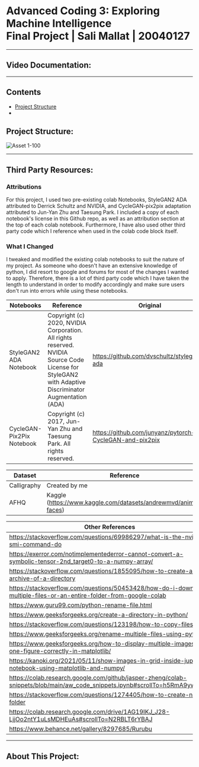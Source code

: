 # Advanced Coding 3: Exploring Machine Intelligence <br> Final Project | Sali Mallat | 20040127

<hr>

## Video Documentation:

<hr>

## Contents

- [Project Structure](https://github.com/s-mallat/FinalProject_AdvCoding3/blob/main/README.md#project-structure)
- 

## Project Structure:

![Asset 1-100](https://user-images.githubusercontent.com/92052904/174483211-41665523-dce5-4ce3-bff3-31d625cc5381.jpg)

<hr>

## Third Party Resources:

### Attributions
For this project, I used two pre-existing colab Notebooks, StyleGAN2 ADA attributed to Derrick Schultz and NVIDIA, and CycleGAN-pix2pix adaptation attributed to Jun-Yan Zhu and Taesung Park. I included a copy of each notebook's license in this Github repo, as well as an attribution section at the top of each colab notebook. Furthermore, I have also used other third party code which I reference when used in the colab code block itself.

### What I Changed
I tweaked and modified the existing colab notebooks to suit the nature of my project. As someone who doesn't have an extensive knowledge of python, I did resort to google and forums for most of the changes I wanted to apply. Therefore, there is a lot of third party code which I have taken the length to understand in order to modify accordingly and make sure users don't run into errors while using these notebooks.

  
| Notebooks  | Reference | Original |
| ------------- | ------------- |------------- |
| StyleGAN2 ADA Notebook  | Copyright (c) 2020, NVIDIA Corporation. All rights reserved. NVIDIA Source Code License for StyleGAN2 with Adaptive Discriminator Augmentation (ADA)  | https://github.com/dvschultz/stylegan2-ada  |
| CycleGAN-Pix2Pix Notebook  | Copyright (c) 2017, Jun-Yan Zhu and Taesung Park. All rights reserved.  | https://github.com/junyanz/pytorch-CycleGAN-and-pix2pix  |

| Dataset | Reference |
| ------- | --------- |
| Calligraphy | Created by me |
| AFHQ | Kaggle (https://www.kaggle.com/datasets/andrewmvd/animal-faces) |

| Other References  |
| ---------- |
| https://stackoverflow.com/questions/69986297/what-is-the-nvidia-smi-command-do  |
| https://exerror.com/notimplementederror-cannot-convert-a-symbolic-tensor-2nd_target0-to-a-numpy-array/ |
| https://stackoverflow.com/questions/1855095/how-to-create-a-zip-archive-of-a-directory |
| https://stackoverflow.com/questions/50453428/how-do-i-download-multiple-files-or-an-entire-folder-from-google-colab |
| https://www.guru99.com/python-rename-file.html |
| https://www.geeksforgeeks.org/create-a-directory-in-python/ |
| https://stackoverflow.com/questions/123198/how-to-copy-files | 
| https://www.geeksforgeeks.org/rename-multiple-files-using-python/ |
| https://www.geeksforgeeks.org/how-to-display-multiple-images-in-one-figure-correctly-in-matplotlib/ | 
| https://kanoki.org/2021/05/11/show-images-in-grid-inside-jupyter-notebook-using-matplotlib-and-numpy/ |
| https://colab.research.google.com/github/jasper-zheng/colab-snippets/blob/main/aw_code_snippets.ipynb#scrollTo=h5RmA9ywA4a- |
| https://stackoverflow.com/questions/1274405/how-to-create-new-folder |
| https://colab.research.google.com/drive/1AG19IKJ_J28-LjjOo2ntY1uLsMDHEuAs#scrollTo=N2RBLT6rYBAJ | 
| https://www.behance.net/gallery/8297685/Rurubu |

<hr>

## About This Project:


